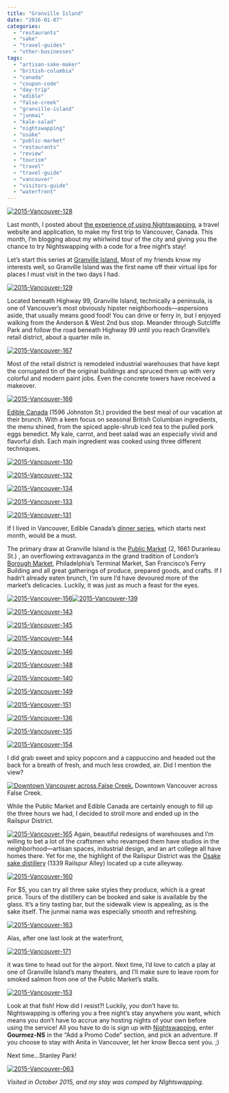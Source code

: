 ```yaml
---
title: "Granville Island"
date: "2016-01-07"
categories:
  - "restaurants"
  - "sake"
  - "travel-guides"
  - "other-businesses"
tags:
  - "artisan-sake-maker"
  - "british-columbia"
  - "canada"
  - "coupon-code"
  - "day-trip"
  - "edible"
  - "false-creek"
  - "granville-island"
  - "junmai"
  - "kale-salad"
  - "nightswapping"
  - "osake"
  - "public-market"
  - "restaurants"
  - "review"
  - "tourism"
  - "travel"
  - "travel-guide"
  - "vancouver"
  - "visitors-guide"
  - "waterfront"
---
```


[![2015-Vancouver-128](http://s3.amazonaws.com/thegourmez-wpmedia/2016/01/2015-Vancouver-128.jpg)](http://s3.amazonaws.com/thegourmez-wpmedia/2016/01/2015-Vancouver-128.jpg)

Last month, I posted about [the experience of using Nightswapping](http://thegourmez.com/2015/12/07/product-review-nightswapping-a-new-travel-lodging-exchange-site/), a travel website and application, to make my first trip to Vancouver, Canada. This month, I’m blogging about my whirlwind tour of the city and giving you the chance to try Nightswapping with a code for a free night’s stay!

Let’s start this series at [Granville Island.](http://www.granvilleisland.com/) Most of my friends know my interests well, so Granville Island was the first name off their virtual lips for places I must visit in the two days I had.

[![2015-Vancouver-129](http://s3.amazonaws.com/thegourmez-wpmedia/2016/01/2015-Vancouver-129-500x334.jpg)](http://s3.amazonaws.com/thegourmez-wpmedia/2016/01/2015-Vancouver-129.jpg)

Located beneath Highway 99, Granville Island, technically a peninsula, is one of Vancouver’s most obviously hipster neighborhoods—aspersions aside, that usually means good food! You can drive or ferry in, but I enjoyed walking from the Anderson & West 2nd bus stop. Meander through Sutcliffe Park and follow the road beneath Highway 99 until you reach Granville’s retail district, about a quarter mile in.

[![2015-Vancouver-167](http://s3.amazonaws.com/thegourmez-wpmedia/2016/01/2015-Vancouver-167-500x334.jpg)](http://s3.amazonaws.com/thegourmez-wpmedia/2016/01/2015-Vancouver-167.jpg)

Most of the retail district is remodeled industrial warehouses that have kept the corrugated tin of the original buildings and spruced them up with very colorful and modern paint jobs. Even the concrete towers have received a makeover.

[![2015-Vancouver-166](http://s3.amazonaws.com/thegourmez-wpmedia/2016/01/2015-Vancouver-166-500x291.jpg)](http://s3.amazonaws.com/thegourmez-wpmedia/2016/01/2015-Vancouver-166.jpg)

[Edible Canada](http://www.ediblecanada.com/) (1596 Johnston St.) provided the best meal of our vacation at their brunch. With a keen focus on seasonal British Columbian ingredients, the menu shined, from the spiced apple-shrub iced tea to the pulled pork eggs benedict. My kale, carrot, and beet salad was an especially vivid and flavorful dish. Each main ingredient was cooked using three different techniques.

[![2015-Vancouver-130](http://s3.amazonaws.com/thegourmez-wpmedia/2016/01/2015-Vancouver-130-500x379.jpg)](http://s3.amazonaws.com/thegourmez-wpmedia/2016/01/2015-Vancouver-130.jpg)

[![2015-Vancouver-132](http://s3.amazonaws.com/thegourmez-wpmedia/2016/01/2015-Vancouver-132-334x500.jpg)](http://s3.amazonaws.com/thegourmez-wpmedia/2016/01/2015-Vancouver-132.jpg)

[![2015-Vancouver-134](http://s3.amazonaws.com/thegourmez-wpmedia/2016/01/2015-Vancouver-134-500x334.jpg)](http://s3.amazonaws.com/thegourmez-wpmedia/2016/01/2015-Vancouver-134.jpg)

[![2015-Vancouver-133](http://s3.amazonaws.com/thegourmez-wpmedia/2016/01/2015-Vancouver-133-500x334.jpg)](http://s3.amazonaws.com/thegourmez-wpmedia/2016/01/2015-Vancouver-133.jpg)

[![2015-Vancouver-131](http://s3.amazonaws.com/thegourmez-wpmedia/2016/01/2015-Vancouver-131-500x334.jpg)](http://s3.amazonaws.com/thegourmez-wpmedia/2016/01/2015-Vancouver-131.jpg)

If I lived in Vancouver, Edible Canada’s [dinner series](http://www.ediblecanada.com/tours-and-events/canadian-table-dinners/), which starts next month, would be a must.

The primary draw at Granville Island is the [Public Market](http://granvilleisland.com/public-market) (2, 1661 Duranleau St.) , an overflowing extravaganza in the grand tradition of London’s [Borough Market,](http://thegourmez.com/2010/11/23/london-in-october-2010-part-2-borough-market-the-london-bridge-and-camden-town/) Philadelphia’s Terminal Market, San Francisco’s Ferry Building and all great gatherings of produce, prepared goods, and crafts. If I hadn’t already eaten brunch, I’m sure I’d have devoured more of the market’s delicacies. Luckily, it was just as much a feast for the eyes.

[![2015-Vancouver-156](http://s3.amazonaws.com/thegourmez-wpmedia/2016/01/2015-Vancouver-156-500x334.jpg)](http://s3.amazonaws.com/thegourmez-wpmedia/2016/01/2015-Vancouver-156.jpg)[![2015-Vancouver-139](http://s3.amazonaws.com/thegourmez-wpmedia/2016/01/2015-Vancouver-139-500x334.jpg)](http://s3.amazonaws.com/thegourmez-wpmedia/2016/01/2015-Vancouver-139.jpg)

[![2015-Vancouver-143](http://s3.amazonaws.com/thegourmez-wpmedia/2016/01/2015-Vancouver-143-500x334.jpg)](http://s3.amazonaws.com/thegourmez-wpmedia/2016/01/2015-Vancouver-143.jpg)

[![2015-Vancouver-145](http://s3.amazonaws.com/thegourmez-wpmedia/2016/01/2015-Vancouver-145-500x334.jpg)](http://s3.amazonaws.com/thegourmez-wpmedia/2016/01/2015-Vancouver-145.jpg)

[![2015-Vancouver-144](http://s3.amazonaws.com/thegourmez-wpmedia/2016/01/2015-Vancouver-144-500x334.jpg)](http://s3.amazonaws.com/thegourmez-wpmedia/2016/01/2015-Vancouver-144.jpg)

[![2015-Vancouver-146](http://s3.amazonaws.com/thegourmez-wpmedia/2016/01/2015-Vancouver-146-500x334.jpg)](http://s3.amazonaws.com/thegourmez-wpmedia/2016/01/2015-Vancouver-146.jpg)

[![2015-Vancouver-148](http://s3.amazonaws.com/thegourmez-wpmedia/2016/01/2015-Vancouver-148-500x334.jpg)](http://s3.amazonaws.com/thegourmez-wpmedia/2016/01/2015-Vancouver-148.jpg)

[![2015-Vancouver-140](http://s3.amazonaws.com/thegourmez-wpmedia/2016/01/2015-Vancouver-140-357x500.jpg)](http://s3.amazonaws.com/thegourmez-wpmedia/2016/01/2015-Vancouver-140.jpg)

[![2015-Vancouver-149](http://s3.amazonaws.com/thegourmez-wpmedia/2016/01/2015-Vancouver-149-500x334.jpg)](http://s3.amazonaws.com/thegourmez-wpmedia/2016/01/2015-Vancouver-149.jpg)

[![2015-Vancouver-151](http://s3.amazonaws.com/thegourmez-wpmedia/2016/01/2015-Vancouver-151-500x334.jpg)](http://s3.amazonaws.com/thegourmez-wpmedia/2016/01/2015-Vancouver-151.jpg)

[![2015-Vancouver-136](http://s3.amazonaws.com/thegourmez-wpmedia/2016/01/2015-Vancouver-136-500x334.jpg)](http://s3.amazonaws.com/thegourmez-wpmedia/2016/01/2015-Vancouver-136.jpg)

[![2015-Vancouver-135](http://s3.amazonaws.com/thegourmez-wpmedia/2016/01/2015-Vancouver-135-500x334.jpg)](http://s3.amazonaws.com/thegourmez-wpmedia/2016/01/2015-Vancouver-135.jpg)

[![2015-Vancouver-154](http://s3.amazonaws.com/thegourmez-wpmedia/2016/01/2015-Vancouver-154-500x334.jpg)](http://s3.amazonaws.com/thegourmez-wpmedia/2016/01/2015-Vancouver-154.jpg)

I did grab sweet and spicy popcorn and a cappuccino and headed out the back for a breath of fresh, and much less crowded, air. Did I mention the view?




<div class="caption">

[![Downtown Vancouver across False Creek.](http://s3.amazonaws.com/thegourmez-wpmedia/2016/01/2015-Vancouver-169-1024x281.jpg)](http://s3.amazonaws.com/thegourmez-wpmedia/2016/01/2015-Vancouver-169.jpg) Downtown Vancouver across False Creek.</div>


While the Public Market and Edible Canada are certainly enough to fill up the three hours we had, I decided to stroll more and ended up in the Railspur District.

[![2015-Vancouver-165](http://s3.amazonaws.com/thegourmez-wpmedia/2016/01/2015-Vancouver-165-500x334.jpg)](http://s3.amazonaws.com/thegourmez-wpmedia/2016/01/2015-Vancouver-165.jpg) Again, beautiful redesigns of warehouses and I’m willing to bet a lot of the craftsmen who revamped them have studios in the neighborhood—artisan spaces, industrial design, and an art college all have homes there. Yet for me, the highlight of the Railspur District was the [Osake sake distillery](http://artisansakemaker.com/tastingroom/) (1339 Railspur Alley) located up a cute alleyway.

[![2015-Vancouver-160](http://s3.amazonaws.com/thegourmez-wpmedia/2016/01/2015-Vancouver-160-365x500.jpg)](http://s3.amazonaws.com/thegourmez-wpmedia/2016/01/2015-Vancouver-160.jpg)

For $5, you can try all three sake styles they produce, which is a great price. Tours of the distillery can be booked and sake is available by the glass. It’s a tiny tasting bar, but the sidewalk view is appealing, as is the sake itself. The junmai nama was especially smooth and refreshing.

[![2015-Vancouver-163](http://s3.amazonaws.com/thegourmez-wpmedia/2016/01/2015-Vancouver-163-334x500.jpg)](http://s3.amazonaws.com/thegourmez-wpmedia/2016/01/2015-Vancouver-163.jpg)

Alas, after one last look at the waterfront,

[![2015-Vancouver-171](http://s3.amazonaws.com/thegourmez-wpmedia/2016/01/2015-Vancouver-171-500x334.jpg)](http://s3.amazonaws.com/thegourmez-wpmedia/2016/01/2015-Vancouver-171.jpg)

it was time to head out for the airport. Next time, I’d love to catch a play at one of Granville Island’s many theaters, and I’ll make sure to leave room for smoked salmon from one of the Public Market’s stalls.

[![2015-Vancouver-153](http://s3.amazonaws.com/thegourmez-wpmedia/2016/01/2015-Vancouver-153-500x334.jpg)](http://s3.amazonaws.com/thegourmez-wpmedia/2016/01/2015-Vancouver-153.jpg)

Look at that fish! How did I resist?! Luckily, _you_ don’t have to. Nightswapping is offering you a free night’s stay anywhere you want, which means you don’t have to accrue any hosting nights of your own before using the service! All you have to do is sign up with [Nightswapping](http://nightswapping.com/), enter **Gourmez-NS** in the “Add a Promo Code” section, and pick an adventure. If you choose to stay with Anita in Vancouver, let her know Becca sent you. ;)

Next time…Stanley Park!

[![2015-Vancouver-063](http://s3.amazonaws.com/thegourmez-wpmedia/2016/01/2015-Vancouver-063-500x334.jpg)](http://s3.amazonaws.com/thegourmez-wpmedia/2016/01/2015-Vancouver-063.jpg)

_Visited in October 2015, and my stay was comped by NIghtswapping._
